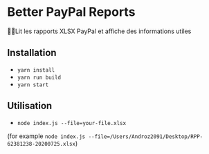 # Better PayPal Reports

👨‍🔬Lit les rapports XLSX PayPal et affiche des informations utiles

## Installation

* `yarn install`
* `yarn run build`
* `yarn start`

## Utilisation

* `node index.js --file=your-file.xlsx`

(for example `node index.js --file=/Users/Androz2091/Desktop/RPP-62381238-20200725.xlsx`)
